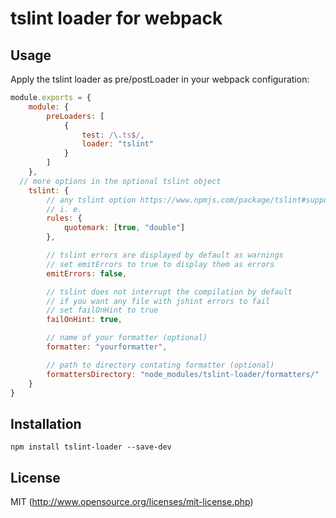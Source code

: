 # tslint loader for webpack

## Usage

Apply the tslint loader as pre/postLoader in your webpack configuration:

``` javascript
module.exports = {
	module: {
		preLoaders: [
			{
				test: /\.ts$/,				
				loader: "tslint"
			}
		]
	},
  // more options in the optional tslint object
	tslint: {
		// any tslint option https://www.npmjs.com/package/tslint#supported-rules
		// i. e.
		rules: {
      		quotemark: [true, "double"]
        },

		// tslint errors are displayed by default as warnings
		// set emitErrors to true to display them as errors
		emitErrors: false,

		// tslint does not interrupt the compilation by default
		// if you want any file with jshint errors to fail
		// set failOnHint to true
		failOnHint: true,		

		// name of your formatter (optional)
		formatter: "yourformatter",

		// path to directory contating formatter (optional)
		formattersDirectory: "node_modules/tslint-loader/formatters/"
	}
}
```
## Installation

``` shell
npm install tslint-loader --save-dev
```

## License

MIT (http://www.opensource.org/licenses/mit-license.php)


